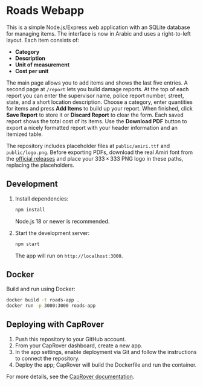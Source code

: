 # Roads Webapp


This is a simple Node.js/Express web application with an SQLite database for managing items. The interface is now in Arabic and uses a right-to-left layout. Each item consists of:


- **Category**
- **Description**
- **Unit of measurement**
- **Cost per unit**


The main page allows you to add items and shows the last five entries. A second page at `/report` lets you build damage reports. At the top of each report you can enter the supervisor name, police report number, street, state, and a short location description. Choose a category, enter quantities for items and press **Add Items** to build up your report. When finished, click **Save Report** to store it or **Discard Report** to clear the form. Each saved report shows the total cost of its items. Use the **Download PDF** button to export a nicely formatted report with your header information and an itemized table.

The repository includes placeholder files at `public/amiri.ttf` and `public/logo.png`. Before exporting PDFs, download the real Amiri font from the [official releases](https://github.com/aliftype/amiri/releases) and place your 333 × 333 PNG logo in these paths, replacing the placeholders.


## Development

1. Install dependencies:
   ```bash
   npm install
   ```

   Node.js 18 or newer is recommended.

2. Start the development server:
   ```bash
   npm start
   ```
   The app will run on `http://localhost:3000`.

## Docker

Build and run using Docker:
```bash
docker build -t roads-app .
docker run -p 3000:3000 roads-app
```

## Deploying with CapRover

1. Push this repository to your GitHub account.
2. From your CapRover dashboard, create a new app.
3. In the app settings, enable deployment via Git and follow the instructions to connect the repository.
4. Deploy the app; CapRover will build the Dockerfile and run the container.

For more details, see the [CapRover documentation](https://caprover.com/docs/complete-webapp-tutorial.html).
